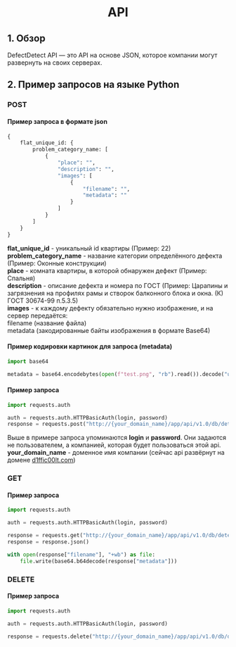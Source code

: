 <h1 align="center">API</h1>



## 1. Обзор

DefectDetect API — это API на основе JSON, которое компании могут развернуть на своих серверах.

## 2. Пример запросов на языке Python

### POST
#### Пример запроса в формате json
```python
{
    flat_unique_id: {
        problem_category_name: [
            {
                "place": "",
                "description": "",
                "images": [
                    {
                        "filename": "",
                        "metadata": ""
                    }
                ]
            }
        ]
    }
}
```

**flat_unique_id** - уникальный id квартиры (Пример: 22) <br>
**problem_category_name** - название категории определённого дефекта (Пример: Оконные конструкции)<br>
**place** - комната квартиры, в которой обнаружен дефект (Пример: Спальня)<br>
**description** - описание дефекта и номера по ГОСТ (Пример: Царапины и загрязнения на профилях рамы и створок балконного блока и окна. (К) ГОСТ 30674-99 п.5.3.5)<br>
**images** - к каждому дефекту обязательно нужно изображение, и на сервер передаётся:<br>
    filename (название файла)<br>
    metadata (закодированные байты изображения в формате Base64)<br>

#### Пример кодировки картинок для запроса (metadata)
```python
import base64

metadata = base64.encodebytes(open(f"test.png", "rb").read()).decode("utf-8")
```

#### Пример запроса

```python
import requests.auth

auth = requests.auth.HTTPBasicAuth(login, password)
response = requests.post("http://{your_domain_name}/app/api/v1.0/db/detections/", auth=auth, json=json_example)
```

Выше в примере запроса упоминаются **login** и **password**. Они задаются не пользователем, а компанией, которая будет пользоваться этой api.<br>
**your_domain_name** - доменное имя компании (сейчас api развёрнут на домене [d1ffic00lt.com](d1ffic00lt.com))<br>

### GET
#### Пример запроса
```python
import requests.auth

auth = requests.auth.HTTPBasicAuth(login, password)

response = requests.get("http://{your_domain_name}/app/api/v1.0/db/detections/{flat_unique_id}", auth=auth)
response = response.json()

with open(response["filename"], "+wb") as file:
    file.write(base64.b64decode(response["metadata"]))
```

### DELETE
#### Пример запроса
```python
import requests.auth

auth = requests.auth.HTTPBasicAuth(login, password)

response = requests.delete("http://{your_domain_name}/app/api/v1.0/db/detections/{flat_unique_id}", auth=auth)
```
